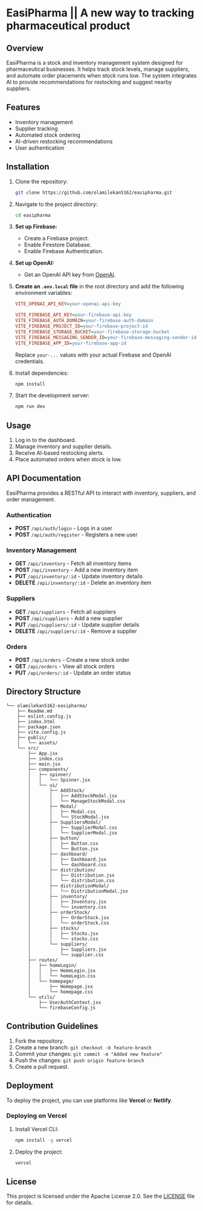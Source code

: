 # EasiPharma || A new way to tracking pharmaceutical product 

## Overview
EasiPharma is a stock and inventory management system designed for pharmaceutical businesses. It helps track stock levels, manage suppliers, and automate order placements when stock runs low. The system integrates AI to provide recommendations for restocking and suggest nearby suppliers.

## Features
- Inventory management
- Supplier tracking
- Automated stock ordering
- AI-driven restocking recommendations
- User authentication

## Installation
1. Clone the repository:
   ```sh
   git clone https://github.com/olamilekan5162/easipharma.git
   ```
2. Navigate to the project directory:
   ```sh
   cd easipharma
   ```
3. **Set up Firebase:**  
   - Create a Firebase project.  
   - Enable Firestore Database.  
   - Enable Firebase Authentication.  

4. **Set up OpenAI:**  
   - Get an OpenAI API key from [OpenAI](https://openai.com/).  

5. **Create an `.env.local` file** in the root directory and add the following environment variables:  

   ```ini
   VITE_OPENAI_API_KEY=your-openai-api-key

   VITE_FIREBASE_API_KEY=your-firebase-api-key
   VITE_FIREBASE_AUTH_DOMAIN=your-firebase-auth-domain
   VITE_FIREBASE_PROJECT_ID=your-firebase-project-id
   VITE_FIREBASE_STORAGE_BUCKET=your-firebase-storage-bucket
   VITE_FIREBASE_MESSAGING_SENDER_ID=your-firebase-messaging-sender-id
   VITE_FIREBASE_APP_ID=your-firebase-app-id
   ```  

   Replace `your-...` values with your actual Firebase and OpenAI credentials.  
6. Install dependencies:
   ```sh
   npm install
   ```
7. Start the development server:
   ```sh
   npm run dev
   ```

## Usage
1. Log in to the dashboard.
2. Manage inventory and supplier details.
3. Receive AI-based restocking alerts.
4. Place automated orders when stock is low.

## API Documentation
EasiPharma provides a RESTful API to interact with inventory, suppliers, and order management.

### Authentication
- **POST** `/api/auth/login` - Logs in a user
- **POST** `/api/auth/register` - Registers a new user

### Inventory Management
- **GET** `/api/inventory` - Fetch all inventory items
- **POST** `/api/inventory` - Add a new inventory item
- **PUT** `/api/inventory/:id` - Update inventory details
- **DELETE** `/api/inventory/:id` - Delete an inventory item

### Suppliers
- **GET** `/api/suppliers` - Fetch all suppliers
- **POST** `/api/suppliers` - Add a new supplier
- **PUT** `/api/suppliers/:id` - Update supplier details
- **DELETE** `/api/suppliers/:id` - Remove a supplier

### Orders
- **POST** `/api/orders` - Create a new stock order
- **GET** `/api/orders` - View all stock orders
- **PUT** `/api/orders/:id` - Update an order status

## Directory Structure
```
└── olamilekan5162-easipharma/
    ├── Readme.md
    ├── eslint.config.js
    ├── index.html
    ├── package.json
    ├── vite.config.js
    ├── public/
    │   └── assets/
    └── src/
        ├── App.jsx
        ├── index.css
        ├── main.jsx
        ├── components/
        │   ├── spinner/
        │   │   └── Spinner.jsx
        │   └── ui/
        │       ├── AddStock/
        │       │   ├── AddStockModal.jsx
        │       │   └── ManageStockModal.css
        │       ├── Modal/
        │       │   ├── Modal.css
        │       │   └── StockModal.jsx
        │       ├── SuppliersModal/
        │       │   ├── SupplierModal.css
        │       │   └── SupplierModal.jsx
        │       ├── button/
        │       │   ├── Button.css
        │       │   └── Button.jsx
        │       ├── dashboard/
        │       │   ├── Dashboard.jsx
        │       │   └── dashboard.css
        │       ├── distribution/
        │       │   ├── Distribution.jsx
        │       │   └── distribution.css
        │       ├── distributionModal/
        │       │   └── DistributionModal.jsx
        │       ├── inventory/
        │       │   ├── Inventory.jsx
        │       │   └── inventory.css
        │       ├── orderStock/
        │       │   ├── OrderStock.jsx
        │       │   └── orderStock.css
        │       ├── stocks/
        │       │   ├── Stocks.jsx
        │       │   └── stocks.css
        │       └── suppliers/
        │           ├── Suppliers.jsx
        │           └── supplier.css
        ├── routes/
        │   ├── homeLogin/
        │   │   ├── HomeLogin.jsx
        │   │   └── homeLogin.css
        │   └── homepage/
        │       ├── Homepage.jsx
        │       └── homepage.css
        └── utils/
            ├── UserAuthContext.jsx
            └── firebaseConfig.js
```

## Contribution Guidelines
1. Fork the repository.
2. Create a new branch: `git checkout -b feature-branch`
3. Commit your changes: `git commit -m "Added new feature"`
4. Push the changes: `git push origin feature-branch`
5. Create a pull request.

## Deployment
To deploy the project, you can use platforms like **Vercel** or **Netlify**.

### Deploying on Vercel
1. Install Vercel CLI:
   ```sh
   npm install -g vercel
   ```
2. Deploy the project:
   ```sh
   vercel
   ```

## License
This project is licensed under the Apache License 2.0. See the [LICENSE](LICENSE) file for details.
